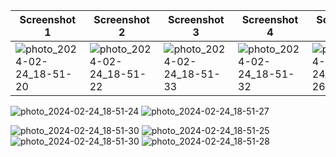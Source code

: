 | Screenshot 1 | Screenshot 2 | Screenshot 3 | Screenshot 4 | Screenshot 5 |
|--------------|--------------|--------------| --------------|--------------|
| ![photo_2024-02-24_18-51-20](https://github.com/madd47emz/Cashier/assets/59306831/e4a31ceb-87e5-40d4-be05-fae5586d3c7a) | ![photo_2024-02-24_18-51-22](https://github.com/madd47emz/Cashier/assets/59306831/cd0e81f3-b473-4a25-b287-b6bcd9a6fb20) | ![photo_2024-02-24_18-51-33](https://github.com/madd47emz/Cashier/assets/59306831/d13e693c-b680-4cce-9bf6-005d15d960dc) | ![photo_2024-02-24_18-51-32](https://github.com/madd47emz/Cashier/assets/59306831/f2069a90-99cd-43ff-9339-1cc1038b66f4) | ![photo_2024-02-24_18-51-26](https://github.com/madd47emz/Cashier/assets/59306831/eb58d883-dd9b-4fdd-9073-923b1ef042d2) |


 
  




![photo_2024-02-24_18-51-24](https://github.com/madd47emz/Cashier/assets/59306831/8760e79f-7192-4f61-9ff7-1665a2964f16)
![photo_2024-02-24_18-51-27](https://github.com/madd47emz/Cashier/assets/59306831/5bf5aed2-8b19-4715-b52c-84c20a45e659)

![photo_2024-02-24_18-51-30](https://github.com/madd47emz/Cashier/assets/59306831/7d946145-17db-4898-bf8c-211d5b2f4336)
![photo_2024-02-24_18-51-25](https://github.com/madd47emz/Cashier/assets/59306831/5fa33509-7b6b-4a05-b8ed-b4b79d6f45d9)
![photo_2024-02-24_18-51-30](https://github.com/madd47emz/Cashier/assets/59306831/19ca2c58-ee89-4104-82e7-cf7c778d63df)
![photo_2024-02-24_18-51-28](https://github.com/madd47emz/Cashier/assets/59306831/d8fadd8a-37ae-4cd9-b185-b32d9a533f71)





















